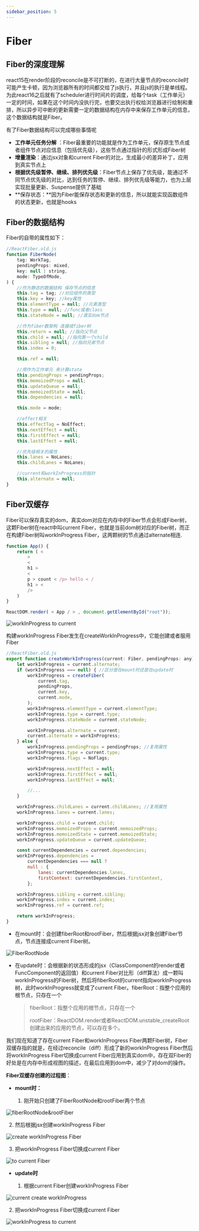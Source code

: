 ```yaml
---
sidebar_position: 5
---
```


# Fiber

## Fiber的深度理解

react15在render阶段的reconcile是不可打断的，在进行大量节点的reconcile时可能产生卡顿，因为浏览器所有的时间都交给了js执行，并且js的执行是单线程。为此react16之后就有了scheduler进行时间片的调度，给每个task（工作单元）一定的时间，如果在这个时间内没执行完，也要交出执行权给浏览器进行绘制和重排，所以异步可中断的更新需要一定的数据结构在内存中来保存工作单元的信息，这个数据结构就是Fiber。

有了Fiber数据结构可以完成哪些事情呢

* **工作单元任务分解** ：Fiber最重要的功能就是作为工作单元，保存原生节点或者组件节点对应信息（包括优先级），这些节点通过指针的形式形成Fiber树
* **增量渲染**：通过jsx对象和current Fiber的对比，生成最小的差异补丁，应用到真实节点上
* **根据优先级暂停、继续、排列优先级**：Fiber节点上保存了优先级，能通过不同节点优先级的对比，达到任务的暂停、继续、排列优先级等能力，也为上层实现批量更新、Suspense提供了基础
* **保存状态：**因为Fiber能保存状态和更新的信息，所以就能实现函数组件的状态更新，也就是hooks

## Fiber的数据结构

Fiber的自带的属性如下：

```js
//ReactFiber.old.js
function FiberNode(
    tag: WorkTag,
    pendingProps: mixed,
    key: null | string,
    mode: TypeOfMode,
) {
    //作为静态的数据结构 保存节点的信息 
    this.tag = tag; //对应组件的类型
    this.key = key; //key属性
    this.elementType = null; //元素类型
    this.type = null; //func或者class
    this.stateNode = null; //真实dom节点

    //作为fiber数架构 连接成fiber树
    this.return = null; //指向父节点
    this.child = null; //指向第一个child
    this.sibling = null; //指向兄弟节点
    this.index = 0;

    this.ref = null;

    //用作为工作单元 来计算state
    this.pendingProps = pendingProps;
    this.memoizedProps = null;
    this.updateQueue = null;
    this.memoizedState = null;
    this.dependencies = null;

    this.mode = mode;

    //effect相关
    this.effectTag = NoEffect;
    this.nextEffect = null;
    this.firstEffect = null;
    this.lastEffect = null;

    //优先级相关的属性
    this.lanes = NoLanes;
    this.childLanes = NoLanes;

    //current和workInProgress的指针
    this.alternate = null;
}
```

## Fiber双缓存

Fiber可以保存真实的dom，真实dom对应在内存中的Fiber节点会形成Fiber树，这颗Fiber树在react中叫current Fiber，也就是当前dom树对应的Fiber树，而正在构建Fiber树叫workInProgress Fiber，这两颗树的节点通过alternate相连.

```js
function App() {
    return ( <
        >
        <
        h1 >
        <
        p > count < /p> hello < /
        h1 > <
        />
    )
}

ReactDOM.render( < App / > , document.getElementById("root"));
```

![workInProgress to current](https://blog-guiyexing.oss-cn-qingdao.aliyuncs.com/blogImg/202209281213189.png!blog.guiyexing)

构建workInProgress Fiber发生在createWorkInProgress中，它能创建或者服用Fiber

```js
//ReactFiber.old.js
export function createWorkInProgress(current: Fiber, pendingProps: any): Fiber {
    let workInProgress = current.alternate;
    if (workInProgress === null) { //区分是在mount时还是在update时
        workInProgress = createFiber(
            current.tag,
            pendingProps,
            current.key,
            current.mode,
        );
        workInProgress.elementType = current.elementType;
        workInProgress.type = current.type;
        workInProgress.stateNode = current.stateNode;

        workInProgress.alternate = current;
        current.alternate = workInProgress;
    } else {
        workInProgress.pendingProps = pendingProps; //复用属性
        workInProgress.type = current.type;
        workInProgress.flags = NoFlags;

        workInProgress.nextEffect = null;
        workInProgress.firstEffect = null;
        workInProgress.lastEffect = null;

        //...
    }

    workInProgress.childLanes = current.childLanes; //复用属性
    workInProgress.lanes = current.lanes;

    workInProgress.child = current.child;
    workInProgress.memoizedProps = current.memoizedProps;
    workInProgress.memoizedState = current.memoizedState;
    workInProgress.updateQueue = current.updateQueue;

    const currentDependencies = current.dependencies;
    workInProgress.dependencies =
        currentDependencies === null ?
        null : {
            lanes: currentDependencies.lanes,
            firstContext: currentDependencies.firstContext,
        };

    workInProgress.sibling = current.sibling;
    workInProgress.index = current.index;
    workInProgress.ref = current.ref;

    return workInProgress;
}
```

* 在mount时：会创建fiberRoot和rootFiber，然后根据jsx对象创建Fiber节点，节点连接成current Fiber树。

![FiberRootNode](https://blog-guiyexing.oss-cn-qingdao.aliyuncs.com/blogImg/202209272021620.png!blog.guiyexing)

* 在update时：会根据新的状态形成的jsx（ClassComponent的render或者FuncComponent的返回值）和current Fiber对比形（diff算法）成一颗叫workInProgress的Fiber树，然后将fiberRoot的current指向workInProgress树，此时workInProgress就变成了current Fiber。fiberRoot：指整个应用的根节点，只存在一个

  > fiberRoot：指整个应用的根节点，只存在一个
  >
  > rootFiber：ReactDOM.render或者ReactDOM.unstable_createRoot创建出来的应用的节点，可以存在多个。

我们现在知道了存在current Fiber和workInProgress Fiber两颗Fiber树，Fiber双缓存指的就是，在经过reconcile（diff）形成了新的workInProgress Fiber然后将workInProgress Fiber切换成current Fiber应用到真实dom中，存在双Fiber的好处是在内存中形成视图的描述，在最后应用到dom中，减少了对dom的操作。

**Fiber双缓存创建的过程图**：

* **mount时：**

  1. 刚开始只创建了FiberRootNode和rootFiber两个节点

![fiberRootNode&rootFiber](https://blog-guiyexing.oss-cn-qingdao.aliyuncs.com/blogImg/202209281057735.png!blog.guiyexing)

  2. 然后根据jsx创建workInProgress Fiber

![create workInProgress Fiber](https://blog-guiyexing.oss-cn-qingdao.aliyuncs.com/blogImg/202209281112361.png!blog.guiyexing)

  3. 把workInProgress Fiber切换成current Fiber

![to current Fiber](https://blog-guiyexing.oss-cn-qingdao.aliyuncs.com/blogImg/202209281138505.png!blog.guiyexing)

* **update时**

  1. 根据current Fiber创建workInProgress Fiber

![current create workInProgress](https://blog-guiyexing.oss-cn-qingdao.aliyuncs.com/blogImg/202209281158216.png!blog.guiyexing)

  2. 把workInProgress Fiber切换成current Fiber

![workInProgress to current](https://blog-guiyexing.oss-cn-qingdao.aliyuncs.com/blogImg/202209281205345.png!blog.guiyexing)
